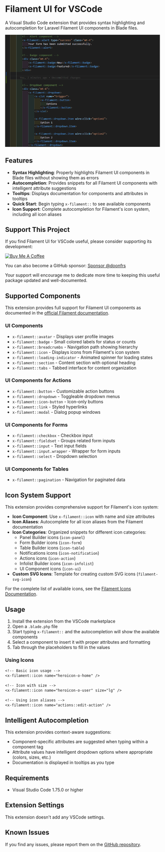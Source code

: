 # Filament UI for VSCode

A Visual Studio Code extension that provides syntax highlighting and autocompletion for Laravel Filament UI components in Blade files.

![Filament UI for VSCode Demo](images/vscode-filament-demo.gif)

## Features

- **Syntax Highlighting**: Properly highlights Filament UI components in Blade files without showing them as errors
- **Autocompletion**: Provides snippets for all Filament UI components with intelligent attribute suggestions
- **Tooltips**: Displays documentation for components and attributes in tooltips
- **Quick Start**: Begin typing `x-filament::` to see available components
- **Icon Support**: Complete autocompletion for Filament's icon system, including all icon aliases

## Support This Project

If you find Filament UI for VSCode useful, please consider supporting its development:

[![Buy Me A Coffee](https://cdn.buymeacoffee.com/buttons/v2/default-yellow.png)](https://buymeacoffee.com/doonfrs)

You can also become a GitHub sponsor: [Sponsor @doonfrs](https://github.com/sponsors/doonfrs)

Your support will encourage me to dedicate more time to keeping this useful package updated and well-documented.

## Supported Components

This extension provides full support for Filament UI components as documented in the [official Filament documentation](https://filamentphp.com/docs/3.x/support/blade-components/overview).

### UI Components

- `x-filament::avatar` - Displays user profile images
- `x-filament::badge` - Small colored labels for status or counts
- `x-filament::breadcrumbs` - Navigation path showing hierarchy
- `x-filament::icon` - Displays icons from Filament's icon system
- `x-filament::loading-indicator` - Animated spinner for loading states
- `x-filament::section` - Content section with optional heading
- `x-filament::tabs` - Tabbed interface for content organization

### UI Components for Actions

- `x-filament::button` - Customizable action buttons
- `x-filament::dropdown` - Toggleable dropdown menus
- `x-filament::icon-button` - Icon-only buttons
- `x-filament::link` - Styled hyperlinks
- `x-filament::modal` - Dialog popup windows

### UI Components for Forms

- `x-filament::checkbox` - Checkbox input
- `x-filament::fieldset` - Groups related form inputs
- `x-filament::input` - Text input fields
- `x-filament::input.wrapper` - Wrapper for form inputs
- `x-filament::select` - Dropdown selection

### UI Components for Tables

- `x-filament::pagination` - Navigation for paginated data

## Icon System Support

This extension provides comprehensive support for Filament's icon system:

- **Icon Component**: Use `x-filament::icon` with name and size attributes
- **Icon Aliases**: Autocomplete for all icon aliases from the Filament documentation
- **Icon Categories**: Organized snippets for different icon categories:
  - Panel Builder icons (`icon-panel`)
  - Form Builder icons (`icon-form`) 
  - Table Builder icons (`icon-table`)
  - Notifications icons (`icon-notification`)
  - Actions icons (`icon-action`)
  - Infolist Builder icons (`icon-infolist`)
  - UI Component icons (`icon-ui`)
- **Custom SVG Icons**: Template for creating custom SVG icons (`filament-svg-icon`)

For the complete list of available icons, see the [Filament Icons Documentation](https://filamentphp.com/docs/3.x/support/icons).

## Usage

1. Install the extension from the VSCode marketplace
2. Open a `.blade.php` file
3. Start typing `x-filament::` and the autocompletion will show the available components
4. Select a component to insert it with proper attributes and formatting
5. Tab through the placeholders to fill in the values

### Using Icons

```blade
<!-- Basic icon usage -->
<x-filament::icon name="heroicon-o-home" />

<!-- Icon with size -->
<x-filament::icon name="heroicon-o-user" size="lg" />

<!-- Using icon aliases -->
<x-filament::icon name="actions::edit-action" />
```

## Intelligent Autocompletion

This extension provides context-aware suggestions:

- Component-specific attributes are suggested when typing within a component tag
- Attribute values have intelligent dropdown options where appropriate (colors, sizes, etc.)
- Documentation is displayed in tooltips as you type

## Requirements

- Visual Studio Code 1.75.0 or higher

## Extension Settings

This extension doesn't add any VSCode settings.

## Known Issues

If you find any issues, please report them on the [GitHub repository](https://github.com/doonfrs/vscode-filament/issues).
